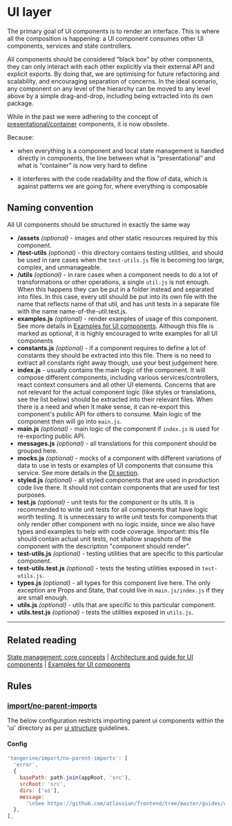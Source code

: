 # UI layer

The primary goal of UI components is to render an interface. This is where all the composition is
happening: a UI component consumes other UI components, services and state controllers.

All components should be considered “black box” by other components, they can only interact with
each other explicitly via their external API and explicit exports. By doing that, we are optimising
for future refactoring and scalability, and encouraging separation of concerns. In the ideal
scenario, any component on any level of the hierarchy can be moved to any level above by a simple
drag-and-drop, including being extracted into its own package.

While in the past we were adhering to the concept of
[presentational/container](https://medium.com/@dan_abramov/smart-and-dumb-components-7ca2f9a7c7d0)
components, it is now obsolete.

Because:

- when everything is a component and local state management is handled directly in components, the
  line between what is “presentational” and what is “container” is now very hard to define

- it interferes with the code readability and the flow of data, which is against patterns we are
  going for, where everything is composable

## Naming convention

All UI components should be structured in exactly the same way

- **/assets** _(optional)_ - images and other static resources required by this component.
- **/test-utils** _(optional)_ - this directory contains testing utilities, and should be used in
  rare cases when the `test-utils.js` file is becoming too large, complex, and unmanageable.
- **/utils** _(optional)_ - in rare cases when a component needs to do a lot of transformations or
  other operations, a single `util.js` is not enough. When this happens they can be put in a folder
  instead and separated into files. In this case, every util should be put into its own file with
  the name that reflects name of that util, and has unit tests in a separate file with the name
  name-of-the-util.test.js.
- **examples.js** _(optional)_ - render examples of usage of this component. See more details in
  [Examples for UI components](../components-and-hooks-patterns/writing-examples-and-stories.md).
  Although this file is marked as optional, it is highly encouraged to write examples for all UI
  components
- **constants.js** _(optional)_ - if a component requires to define a lot of constants they should
  be extracted into this file. There is no need to extract all constants right away though, use your
  best judgement here.
- **index.js** - usually contains the main logic of the component. It will compose different
  components, including various services/controllers, react context consumers and all other UI
  elements. Concerns that are not relevant for the actual component logic (like styles or
  translations, see the list below) should be extracted into their relevant files. When there is a
  need and when it make sense, it can re-export this component's public API for others to consume.
  Main logic of the component then will go into `main.js`.
- **main.js** _(optional)_ - main logic of the component if `index.js` is used for re-exporting
  public API.
- **messages.js** _(optional)_ - all translations for this component should be grouped here.
- **mocks.js** _(optional)_ - mocks of a component with different variations of data to use in tests
  or examples of UI components that consume this service. See more details in the
  [DI section](../components-and-hooks-patterns/dependency-injection.md).
- **styled.js** _(optional)_ - all styled components that are used in production code live there. It
  should not contain components that are used for test purposes.
- **test.js** _(optional)_ - unit tests for the component or its utils. It is recommended to write
  unit tests for all components that have logic worth testing. It is unnecessary to write unit tests
  for components that only render other component with no logic inside, since we also have types and
  examples to help with code coverage. Important: this file should contain actual unit tests, not
  shallow snapshots of the component with the description "component should render".
- **test-utils.js** _(optional)_ - testing utilities that are specific to this particular component.
- **test-utils.test.js** _(optional)_ - tests the testing utilities exposed in `test-utils.js`.
- **types.js** _(optional)_ - all types for this component live here. The only exception are Props
  and State, that could live in `main.js/index.js` if they are small enough.
- **utils.js** _(optional)_ - utils that are specific to this particular component.
- **utils.test.js** _(optional)_ - tests the utilities exposed in `utils.js`.

---

## Related reading

[State management: core concepts](../state-management.md) |
[Architecture and guide for UI components](../components-and-hooks-patterns/ui.md) |
[Examples for UI components](../components-and-hooks-patterns/writing-examples-and-stories.md)

## Rules

### [import/no-parent-imports](/packages/eslint-plugin-tangerine/rules/import/no-parent-imports)

The below configuration restricts importing parent ui components within the 'ui' directory as per
[ui structure](../components-and-hooks-patterns/ui.md) guidelines.

#### Config

```js
'tangerine/import/no-parent-imports': [
  'error',
  {
    basePath: path.join(appRoot, 'src'),
    srcRoot: 'src',
    dirs: ['ui'],
    message:
      '\nSee https://github.com/atlassian/frontend/tree/master/guides/code/app/apps/structure/ui-layer for more details',
  },
],
```
